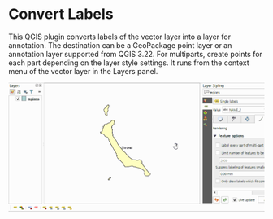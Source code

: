 # Convert Labels

This QGIS plugin converts labels of the vector layer into a layer for annotation. The destination can be a GeoPackage point layer or an annotation layer supported from QGIS 3.22. For multiparts, create points for each part depending on the layer style settings. It runs from the context menu of the vector layer in the Layers panel.

![preview](preview.gif)
